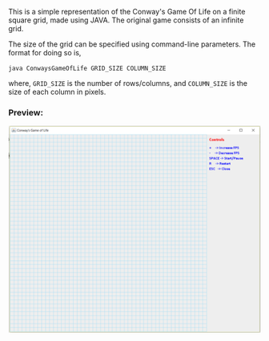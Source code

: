 This is a simple representation of the Conway's Game Of Life on a finite square grid, made using JAVA. The original game consists of an infinite grid.

The size of the grid can be specified using command-line parameters. The format for doing so is,

```
java ConwaysGameOfLife GRID_SIZE COLUMN_SIZE
```

where, `GRID_SIZE` is the number of rows/columns, and `COLUMN_SIZE` is the size of each column in pixels.


### Preview:


![Conway's Game Of Life Preview Image](/Readme-Images/Conway's_Game_Of_Life_Preview_Image.png "Conway's Game Of Life Preview Image")

